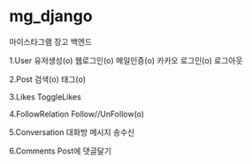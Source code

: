 # mg_django
마이스타그램 장고 백엔드

1.User
	유저생성(o)
	웹로그인(o)
	메일인증(o)
	카카오 로그인(o)
	로그아웃

2.Post
	검색(o)
	태그(o)

3.Likes
	ToggleLikes

4.FollowRelation
	Follow//UnFollow(o)

5.Conversation
	대화방
	메시지 송수신

6.Comments
	Post에 댓글달기 



